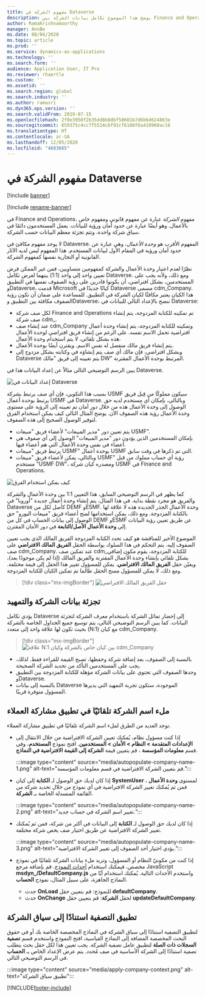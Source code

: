 ```yaml
---
title: مفهوم الشركة في Dataverse
description: يوضح هذا الموضوع تكامل بيانات الشركة بين Finance and Operations وDataverse.
author: RamaKrishnamoorthy
manager: AnnBe
ms.date: 08/04/2020
ms.topic: article
ms.prod: ''
ms.service: dynamics-ax-applications
ms.technology: ''
ms.search.form: ''
audience: Application User, IT Pro
ms.reviewer: rhaertle
ms.custom: ''
ms.assetid: ''
ms.search.region: global
ms.search.industry: ''
ms.author: ramasri
ms.dyn365.ops.version: ''
ms.search.validFrom: 2019-07-15
ms.openlocfilehash: 2f0e3950f2b35dd8b8dbf50601b7d6b6d624863e
ms.sourcegitcommit: 659375c4cc7f5524cbf91cf6160f6a410960ac16
ms.translationtype: HT
ms.contentlocale: ar-SA
ms.lasthandoff: 12/05/2020
ms.locfileid: "4683665"
---
```

# <a name="company-concept-in-dataverse"></a>مفهوم الشركة في Dataverse

[!include [banner](../../includes/banner.md)]

[!include [rename-banner](~/includes/cc-data-platform-banner.md)]


في Finance and Operations، مفهوم *الشركة* عبارة عن مفهوم قانوني ومفهوم خاص بالأعمال. وهو أيضًا عبارة عن حدود أمان ورؤية للبيانات. يعمل المستخدمون دائمًا في سياق شركة واحدة، وتتم تجزئة معظم البيانات حسب الشركة.

لا يوجد مفهوم مكافئ في Dataverse. المفهوم الأقرب هو *وحدة الأعمال*، وهي عبارة عن حدود أمان ورؤية في المقام الأول لبيانات المستخدم. هذا المفهوم ليس لديه الآثار القانونية أو التجارية نفسها كمفهوم الشركة.

نظرًا لعدم اعتبار وحدة الأعمال والشركة كمفهومين متساويين، فمن غير الممكن فرض تعيين واحد إلى واحد (1:1) بينهما لغرض تكامل Dataverse. ومع ذلك، ولأنه يجب على المستخدمين، بشكل افتراضي، أن يكونوا قادرين على رؤية الصفوف نفسها في التطبيق وDataverse، قدمت Microsoft كيانًا جديدًا في Dataverse مسمى cdm\_Company. هذا الكيان يعتبر مكافئًا لكيان الشركة في التطبيق. للمساعدة على ضمان أن تكون رؤية الصفوف مكافئة بين التطبيق وDataverse، ننصح بالإعداد التالي للبيانات في Dataverse:

+ لكل صف شركة Finance and Operations تم تمكينه للكتابة المزدوجة، يتم إنشاء صف شركة cdm\_.
+ عند إنشاء صف cdm\_Company وتمكينه للكتابة المزدوجة، يتم إنشاء وحدة أعمال افتراضية تحمل الاسم نفسه. على الرغم من إنشاء فريق افتراضي لوحدة الأعمال هذه بشكل تلقائي، لا يتم استخدام وحدة الأعمال.
+ يتم إنشاء فريق مالك منفصل له نفس الاسم. ويقترن أيضًا بوحدة الأعمال.
+ وبشكل افتراضي، فإن مالك أي صف يتم إنشاؤه في وكتابته بشكل مزدوج إلى Dataverse يتم تعيينه إلى فريق "مالك DW" المرتبط بوحدة الأعمال المقترنة.

يبين الرسم التوضيحي التالي مثالاً عن إعداد البيانات هذا في Dataverse.

![إعداد البيانات في Dataverse](media/dual-write-company-1.png)

بسبب هذا التكوين، فإن أي صف يرتبط بشركة USMF سيكون مملوكًا من قِبل فريق يرتبط بوحدة أعمال USMF في Dataverse. وبالتالي، بإمكان أي مستخدم لديه حق الوصول إلى وحدة الأعمال هذه من خلال دور أمان تم تعيينه إلى الرؤية على مستوى وحدة الأعمال رؤية هذه الصفوف الآن. يوضح المثال التالي كيف يمكن استخدام الفرق لتوفير الوصول الصحيح إلى هذه الصفوف.

+ يتم تعيين دور "مدير المبيعات" لأعضاء فريق "مبيعات USMF".
+ بإمكان المستخدمين الذين يؤدون دور "مدير المبيعات" الوصول إلى أي صفوف هي أعضاء في نفس وحدة الأعمال التي هم أعضاء فيها.
+ يرتبط فريق "مبيعات USMF" بوحدة أعمال USMF التي تم ذكرها في وقت سابق.
+ وبالتالي، يمكن لأعضاء فريق "مبيعات USMF" رؤية أي حساب مملوك من قبل مستخدم "USMF DW"، ومصدره كيان شركة USMF في Finance and Operations.

![كيف يمكن استخدام الفرق](media/dual-write-company-2.png)

كما يظهر في الرسم التوضيحي السابق، هذا التعيين 1:1 بين وحدة الأعمال والشركة والفريق هو مجرد نقطة بداية. في هذا المثال، يتم إنشاء وحدة أعمال جديدة "أوروبا" في Dataverse كأصل لكل من DEMF وESMF. وحدة الأعمال الجذر الجديدة هذه لا علاقة لها بالكتابة المزدوجة. ومع ذلك، يمكن استخدامها لمنح أعضاء فريق "مبيعات اليورو" حق الوصول إلى بيانات الحساب في كل من DEMF وESMF عن طريق تعيين رؤية البيانات إلى **وحدة الأعمال الأصل/التابعة** في دور الأمان المقترن.

الموضوع الأخير للمناقشة هو كيف تحدد الكتابة المزدوجة الفريق المالك الذي يجب تعيين الصفوف إليه. يتم التحكم في هذا السلوك بواسطة الحقل **الفريق المالك الافتراضي** على صف cdm\_Company. عند تمكين صف cdm\_للكتابة المزدوجة، يقوم مكون إضافي بشكل تلقائي بإنشاء وحدة الأعمال المقترنة والفريق المالك (إذا لم يكن موجودًا بعد)، ويعيّن حقل **الفريق المالك الافتراضي**. يمكن للمسؤول تغيير هذا الحقل إلى قيمة مختلفة. ومع ذلك، لا يمكن للمسؤول مسح الحقل طالما تم تمكين الكيان للكتابة المزدوجة.

> [!div class="mx-imgBorder"]
![حقل الفريق المالك الافتراضي](media/dual-write-default-owning-team.jpg)

## <a name="company-striping-and-bootstrapping"></a>تجزئة بيانات الشركة والتمهيد

يؤدي تكامل Dataverse إلى إحضار تماثل الشركة باستخدام معرف الشركة لتجزئة البيانات. كما يبين الرسم التوضيحي التالي، يتم توسيع جميع الجداول الخاصة بالشركة بحيث تكون لها علاقة واحد إلى متعدد (N:1) مع كيان cdm\_Company.

> [!div class="mx-imgBorder"]
![علاقة N:1 بين كيان خاص بالشركة وكيان cdm_Company](media/dual-write-bootstrapping.png)

+ بالنسبة إلى الصفوف، بعد إضافة شركة وحفظها، تصبح القيمة للقراءة فقط. لذلك، يجب على المستخدمين التأكد من تحديد الشركة الصحيحة.
+ وحدها الصفوف التي تحتوي على بيانات الشركة مؤهلة للكتابة المزدوجة بين التطبيق وDataverse.
+ بالنسبة إلى بيانات Dataverse الموجودة، ستكون تجربة التمهيد التي يديرها المسؤول متوفرة قريبًا.


## <a name="autopopulate-company-name-in-customer-engagement-apps"></a>ملء اسم الشركة تلقائيًا في تطبيق مشاركة العملاء

توجد العديد من الطرق لملء اسم الشركة تلقائيًا في تطبيق مشاركة العملاء.

+ إذا كنت مسؤول نظام، يُمكنك تعيين الشركة الافتراضية من خلال الانتقال إلى **الإعدادات المتقدمة > النظام > الأمان > المستخدمين**.  افتح نموذج **المستخدم**، وفي قسم **معلومات المؤسسة** ، قم بتعيين قيمة **الشركة إلى القيمة الافتراضية في النماذج**.

    :::image type="content" source="media/autopopulate-company-name-1.png" alt-text="قم بتعيين الشركة الافتراضية في قسم معلومات المؤسسة.":::

+ إذا كان لديك حق الوصول لـ **الكتابة** إلى كيان **SystemUser** لمستوى **وحدة الأعمال** ، فمن ثم يُمكنك تغيير الشركة الافتراضية في أي نموذج من خلال تحديد شركة من القائمة المنسدلة الخاصة بـ **الشركة**.

    :::image type="content" source="media/autopopulate-company-name-2.png" alt-text="تغيير اسم الشركة في حساب جديد.":::

+ إذا كان لديك حق الوصول لـ **الكتابة** إلى البيانات في أكثر من شركة، فمن ثم يُمكنك تغيير الشركة الافتراضية عن طريق اختيار صف يخص شركة مختلفة.

    :::image type="content" source="media/autopopulate-company-name-3.png" alt-text="يؤدي اختيار أحد الصفوف إلى تغيير الشركة الافتراضية.":::

+ إذا كنت من مكونيّ النظام أو المسؤول، وتريد ملء بيانات الشركة تلقائيًا في نموذج مخصص، فيمكنك استخدام [أحداث النموذج](https://docs.microsoft.com/powerapps/developer/model-driven-apps/clientapi/events-forms-grids). قم بإضافة مرجع  JavaScript **msdyn_/DefaultCompany.js** واستخدم الأحداث التالية. يُمكنك استخدام أيًا من النماذج الجاهزة، على سبيل المثال، نموذج **الحساب**.

    + حدث **OnLoad** للنموذج: قم بتعيين حقل **defaultCompany**. 
    + حدث **OnChange** لحقل **الشركة**: قم بتعيين حقل **updateDefaultCompany**. 

## <a name="apply-filtering-based-on-the-company-context"></a>تطبيق التصفية استنادًا إلى سياق الشركة

لتطبيق التصفية استنادًا إلى سياق الشركة في النماذج المخصصة الخاصة بك أو في حقوق البحث المخصصة المضافة إلى النماذج القياسية، افتح النموذج واستخدم قسم **تصفية السجلات ذات الصلة** لتطبيق عامل تصفية الشركة. يجب تعيين هذا لكل حقل بحث يتطلب تصفية استنادًا إلى الشركة الأساسية في صف مُحدد. يتم عرض الإعداد الخاص بـ **الحساب** في الرسم التوضيحي التالي.

:::image type="content" source="media/apply-company-context.png" alt-text="تطبيق سياق الشركة":::



[!INCLUDE[footer-include](../../../../includes/footer-banner.md)]